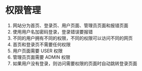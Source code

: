 # 权限管理

1. 网站分为首页、登录页、用户页面、管理员页面和报错页面
2. 使用用户名加密码登录，登录错误要报错
3. 不同的用户拥有不同的权限，不同的权限可以访问不同的网页
4. 首页和登录页不需要任何权限
5. 用户页面需要 USER 权限
6. 管理员页面需要 ADMIN 权限
7. 如果用户没有登录，则访问需要权限的页面时自动跳转登录页面
